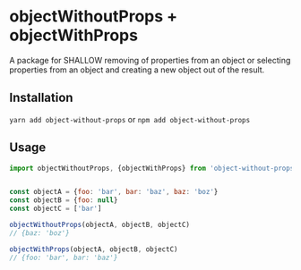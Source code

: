 # objectWithoutProps + objectWithProps
A package for SHALLOW removing of properties from an object or selecting properties from an object and creating a new object out of the result.

## Installation
`yarn add object-without-props` or `npm add object-without-props`


## Usage
```js
import objectWithoutProps, {objectWithProps} from 'object-without-props'


const objectA = {foo: 'bar', bar: 'baz', baz: 'boz'}
const objectB = {foo: null}
const objectC = ['bar']

objectWithoutProps(objectA, objectB, objectC)
// {baz: 'boz'}

objectWithProps(objectA, objectB, objectC)
// {foo: 'bar', bar: 'baz'}
```
